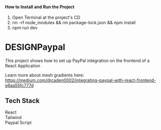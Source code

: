 #### How to Install and Run the Project ####
1. Open Terminal at the project's CD<br />
2. rm -rf node_modules && rm package-lock.json && npm install<br />
3. npm run dev<br />


# DESIGNPaypal
This project shows how to set up PayPal integration on the frontend of a React Application<br />

Learn more about mesh gradients here:<br />
https://medium.com/@caden0002/integrating-paypal-with-react-frontend-e6aa55fc777d

## Tech Stack ##
React<br />
Tailwind<br />
Paypal Script<br />



